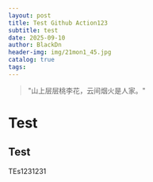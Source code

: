 ```yaml
---
layout: post
title: Test Github Action123
subtitle: test
date: 2025-09-10
author: BlackDn
header-img: img/21mon1_45.jpg
catalog: true
tags:
---
```


> "山上层层桃李花，云间烟火是人家。"

# Test

## Test

TEs1231231

